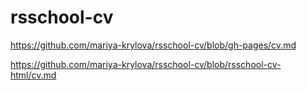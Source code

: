 # rsschool-cv
https://github.com/mariya-krylova/rsschool-cv/blob/gh-pages/cv.md

https://github.com/mariya-krylova/rsschool-cv/blob/rsschool-cv-html/cv.md
